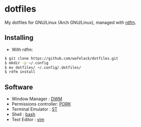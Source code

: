 dotfiles
========

My dotfiles for GNU/Linux (Arch GNU/Linux), managed with [rdfm](https://github.com/wafelack/rdfm).

Installing
----------

* With rdfm:
```bash
$ git clone https://github.com/wafelack/dotfiles.git
$ mkdir -p ~/.config
$ mv dotfiles/ ~/.config/.dotfiles/
$ rdfm install
```

Software
--------

- Window Manager   : [DWM](dwm/)
- Permissions controller: [PORK](pork_config.rs)
- Terminal Emulator   : [ST](st_config.h)
- Shell               : [bash](bashrc)
- Text Editor         : [vim](vimrc)

